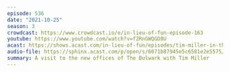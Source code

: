 ```yaml
---
episode: 536
date: "2021-10-25"
season: 3
crowdcast: https://www.crowdcast.io/e/in-lieu-of-fun-episode-163
youtube: https://www.youtube.com/watch?v=f2RnGWQGD8U
acast: https://shows.acast.com/in-lieu-of-fun/episodes/tim-miller-in-the-flesh
audio-file: https://sphinx.acast.com/p/open/s/6071b87945e5c6581e2e5575/e/618596cd191fd30013f3f145/media.mp3
summary: A visit to the new offices of The Bulwark with Tim Miller
---
```

